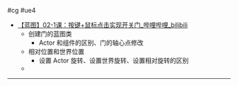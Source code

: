 #cg #ue4 
- [【蓝图】02-1课：按键+鼠标点击实现开关门\_哔哩哔哩\_bilibili](https://www.bilibili.com/video/BV164411Y732?t=44.3&p=28)
	- 创建门的蓝图类
		- Actor 和组件的区别、门的轴心点修改
	- 相对位置和世界位置
		- 设置 Actor 旋转、设置世界旋转、设置相对旋转的区别
	- 
---


